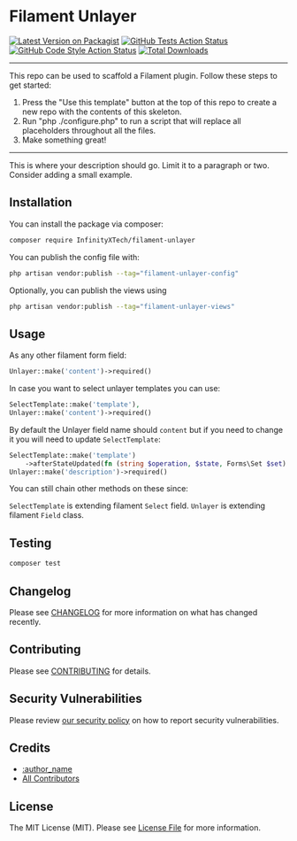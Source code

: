 # Filament Unlayer

[![Latest Version on Packagist](https://img.shields.io/packagist/v/InfinityXTech/filament-unlayer.svg?style=flat-square)](https://packagist.org/packages/InfinityXTech/filament-unlayer)
[![GitHub Tests Action Status](https://img.shields.io/github/actions/workflow/status/InfinityXTech/filament-unlayer/run-tests.yml?branch=main&label=tests&style=flat-square)](https://github.com/InfinityXTech/filament-unlayer/actions?query=workflow%3Arun-tests+branch%3Amain)
[![GitHub Code Style Action Status](https://img.shields.io/github/actions/workflow/status/InfinityXTech/filament-unlayer/fix-php-code-styling.yml?branch=main&label=code%20style&style=flat-square)](https://github.com/InfinityXTech/filament-unlayer/actions?query=workflow%3A"Fix+PHP+code+styling"+branch%3Amain)
[![Total Downloads](https://img.shields.io/packagist/dt/InfinityXTech/filament-unlayer.svg?style=flat-square)](https://packagist.org/packages/InfinityXTech/filament-unlayer)

<!--delete-->
---
This repo can be used to scaffold a Filament plugin. Follow these steps to get started:

1. Press the "Use this template" button at the top of this repo to create a new repo with the contents of this skeleton.
2. Run "php ./configure.php" to run a script that will replace all placeholders throughout all the files.
3. Make something great!
---
<!--/delete-->

This is where your description should go. Limit it to a paragraph or two. Consider adding a small example.


## Installation

You can install the package via composer:

```bash
composer require InfinityXTech/filament-unlayer
```


You can publish the config file with:

```bash
php artisan vendor:publish --tag="filament-unlayer-config"
```

Optionally, you can publish the views using

```bash
php artisan vendor:publish --tag="filament-unlayer-views"
```

## Usage

As any other filament form field:

```php
Unlayer::make('content')->required()
```

In case you want to select unlayer templates you can use:

```php
SelectTemplate::make('template'),
Unlayer::make('content')->required()
```

By default the Unlayer field name should `content` but if you need to change it you will need to update `SelectTemplate`:

```php
SelectTemplate::make('template')
    ->afterStateUpdated(fn (string $operation, $state, Forms\Set $set) => $set('description', InfinityXTech\FilamentUnlayer\Services\GetTemplates::find($state))),
Unlayer::make('description')->required()
```

You can still chain other methods on these since:

`SelectTemplate` is extending filament `Select` field.
`Unlayer` is extending filament `Field` class.

## Testing

```bash
composer test
```

## Changelog

Please see [CHANGELOG](CHANGELOG.md) for more information on what has changed recently.

## Contributing

Please see [CONTRIBUTING](.github/CONTRIBUTING.md) for details.

## Security Vulnerabilities

Please review [our security policy](../../security/policy) on how to report security vulnerabilities.

## Credits

- [:author_name](https://github.com/:author_username)
- [All Contributors](../../contributors)

## License

The MIT License (MIT). Please see [License File](LICENSE.md) for more information.

